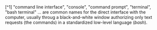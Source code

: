 [^1] "command line interface", "console", "command prompt", "terminal", "bash terminal" ... are common names for the direct interface with the computer, usually throug a black-and-white window authorizing only text requests (the commands) in a standardized low-level language (_bash_).